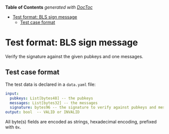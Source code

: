 <!-- START doctoc generated TOC please keep comment here to allow auto update -->
<!-- DON'T EDIT THIS SECTION, INSTEAD RE-RUN doctoc TO UPDATE -->
**Table of Contents**  *generated with [DocToc](https://github.com/thlorenz/doctoc)*

- [Test format: BLS sign message](#test-format-bls-sign-message)
  - [Test case format](#test-case-format)

<!-- END doctoc generated TOC please keep comment here to allow auto update -->

# Test format: BLS sign message

Verify the signature against the given pubkeys and one messages.

## Test case format

The test data is declared in a `data.yaml` file:

```yaml
input:
  pubkeys: List[bytes48] -- the pubkeys
  messages: List[bytes32] -- the messages
  signature: bytes96 -- the signature to verify against pubkeys and messages
output: bool  -- VALID or INVALID
```

All byte(s) fields are encoded as strings, hexadecimal encoding, prefixed with `0x`.
